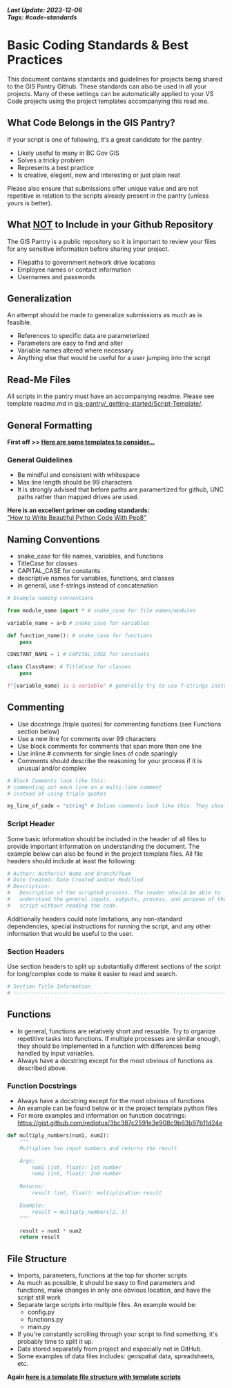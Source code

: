 ***Last Update: 2023-12-06***   
***Tags: #code-standards***

# Basic Coding Standards & Best Practices
This document contains standards and guidelines for projects being shared to the GIS Pantry Github. These standards can also be used in all your projects. Many of these settings can be automatically applied to your VS Code projects using the project templates accompanying this read me. 

## What Code Belongs in the GIS Pantry?
If your script is one of following, it's a great candidate for the pantry:
- Likely useful to many in BC Gov GIS
- Solves a tricky problem
- Represents a best practice
- Is creative, elegent, new and interesting or just plain neat

Please also ensure that submissions offer unique value and are not repetitive in relation to the scripts already present in the pantry (unless yours is better).

## What <ins>**NOT**</ins> to Include in your Github Repository
The GIS Pantry is a public repository so it is important to review your files for any sensitive information before sharing your project.

- Filepaths to government network drive locations
- Employee names or contact information
- Usernames and passwords


## Generalization
An attempt should be made to generalize submissions as much as is feasible.
- References to specific data are parameterized
- Parameters are easy to find and alter
- Variable names altered where necessary
- Anything else that would be useful for a user jumping into the script

## Read-Me Files
All scripts in the pantry must have an accompanying readme. Please see template readme.md in [gis-pantry/_getting-started/Script-Template/](https://github.com/bcgov/gis-pantry/tree/master/_start-here/samples-templates/template).


## General Formatting
**First off >> [Here are some templates to consider...](https://github.com/bcgov/gis-pantry/tree/master/_start-here/samples-templates)**

### General Guidelines
- Be mindful and consistent with whitespace 
- Max line length should be 99 characters
- It is strongly advised that before paths are paramertized for github, UNC paths rather than mapped drives are used. 

**Here is an excellent primer on coding standards:**  
["How to Write Beautiful Python Code With Pep8"](https://realpython.com/python-pep8/)


## Naming Conventions
- snake_case for file names, variables, and functions
- TitleCase for classes
- CAPITAL_CASE for constants
- descriptive names for variables, functions, and classes
- in general, use f-strings instead of concatenation

~~~python
# Example naming conventions

from module_name import * # snake_case for file names/modules

variable_name = a+b # snake_case for variables

def function_name(): # snake_case for functions
    pass

CONSTANT_NAME = 1 # CAPITAL_CASE for constants

class ClassName: # TitleCase for classes
    pass

f"{variable_name} is a variable" # generally try to use f-strings instead of concatenation
~~~


## Commenting

- Use docstrings (triple quotes) for commenting functions (see Functions section below)
- Use a new line for comments over 99 characters
- Use block comments for comments that span more than one line 
- Use inline # comments for single lines of code sparingly 
- Comments should describe the reasoning for your process if it is unusual and/or complex 
    
~~~python
# Block Comments look like this:
# commenting out each line on a multi-line comment
# instead of using triple quotes

my_line_of_code = "string" # Inline comments look like this. They should be used sparingly.
~~~

### Script Header
Some basic information should be included in the header of all files to provide important information on understanding the document. The example below can also be found in the project template files. All file headers should include at least the following:

~~~python
# Author: Author(s) Name and Branch/Team
# Date Created: Date Created and/or Modified
# Description: 
#   Description of the scripted process. The reader should be able to 
#   understand the general inputs, outputs, process, and purpose of the 
#   script without reading the code.
~~~
Additionally headers could note limitations, any non-standard dependencies, special instructions for running the script, and any other information that would be useful to the user.

### Section Headers
Use section headers to split up substantially different sections of the script for long/complex code to make it easier to read and search. 

~~~python
# Section Title Information
# --------------------------------------------------------------------------------------------------
~~~

## Functions
- In general, functions are relatively short and resuable. Try to organize repetitive tasks into functions. If multiple processes are similar enough, they should be implemented in a function with differences being handled by input variables.
- Always have a docstring except for the most obvious of functions as described above. 
### Function Docstrings
- Always have a docstring except for the most obvious of functions 
- An example can be found below or in the project template python files
- For more examples and information on function docstrings: 
https://gist.github.com/redlotus/3bc387c2591e3e908c9b63b97b11d24e

~~~python
def multiply_numbers(num1, num2):
    """
    Multiplies two input numbers and returns the result

    Args: 
        num1 (int, float): 1st number 
        num2 (int, float): 2nd number
    
    Returns: 
        result (int, float): multiplication result

    Example:
        result = multiply_numbers(2, 3)
    """

    result = num1 * num2
    return result
~~~

## File Structure
- Imports, parameters, functions at the top for shorter scripts
- As much as possible, it should be easy to find parameters and functions, make changes in only one obvious location, and have the script still work
- Separate large scripts into multiple files. An example would be:
    - config.py
    - functions.py
    - main.py
- If you're constantly scrolling through your script to find something, it's probably time to split it up.
- Data stored separately from project and especially not in GitHub. 
- Some examples of data files includes: geospatial data, spreadsheets, etc.

**Again [here is a template file structure with template scripts](https://github.com/bcgov/gis-pantry/tree/master/_start-here/samples-templates)**
